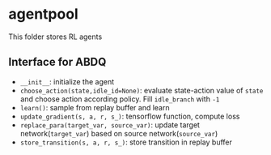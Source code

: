 # agentpool
This folder stores RL agents

## Interface for ABDQ

* ``__init__``: initialize the agent
* ``choose_action(state,idle_id=None)``: evaluate state-action value of ``state`` and choose action according policy. Fill `idle_branch` with `-1`
* ``learn()``: sample from replay buffer and learn
* ``update_gradient(s, a, r, s_)``: tensorflow function, compute loss
* ``replace_para(target_var, source_var)``: update target network(`target_var`) based on source network(`source_var`)
* ``store_transition(s, a, r, s_)``: store transition in replay buffer